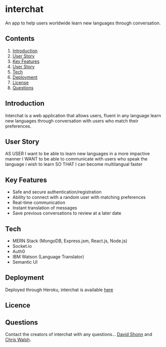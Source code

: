 # interchat

An app to help users worldwide learn new languages through conversation.

## Contents

1. [Introduction](##introduction)
2. [User Story](##user-story)
3. [Key Features](##key-features)
4. [User Story](##user-story)
5. [Tech](##technology)
6. [Deployment](##deployment)
7. [License](##license)
8. [Questions](##questions)

## Introduction

Interchat is a web application that allows users, fluent in any language learn new languages through conversation with users who match their preferences.

## User Story

AS USER I want to be able to learn new languages in a more impactive manner
I WANT to be able to communicate with users who speak the language i wish to learn
SO THAT I can become multilangual faster

## Key Features

- Safe and secure authentication/registration
- Ability to connect with a random user with matching preferences
- Real-time communication
- Instant translation of messages
- Save previous conversations to review at a later date

## Tech

- MERN Stack (MongoDB, Express.jsm, React.js, Node.js)
- Socket.io
- Auth0
- IBM Watson (Language Translator)
- Semantic UI

## Deployment

Deployed through Heroku, interchat is available [here]()

<!-- screenshots -->

## Licence

<!-- licence info here -->

## Questions

Contact the creators of interchat with any questions... [David Shonn](https://github.com/davidlshonn) and [Chris Walsh](https://github.com/walsc024).
